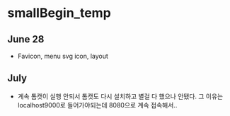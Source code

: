 # smallBegin_temp
## June 28
- Favicon, menu svg icon, layout

## July
- 계속 톰캣이 실행 안되서 톰캣도 다시 설치하고 별걸 다 했으나 안됐다.
그 이유는 localhost9000로 들어가야되는데 8080으로 계속 접속해서..
